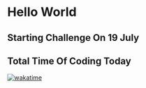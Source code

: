 # Hello World
## Starting Challenge On 19 July 

## Total Time Of Coding Today
[![wakatime](https://wakatime.com/badge/user/ddf0c83c-09c7-4b46-8287-2bb40961bac6/project/f266f55f-4c6e-4c7e-8687-028814cb76e3.svg)](https://wakatime.com/badge/user/ddf0c83c-09c7-4b46-8287-2bb40961bac6/project/f266f55f-4c6e-4c7e-8687-028814cb76e3)
